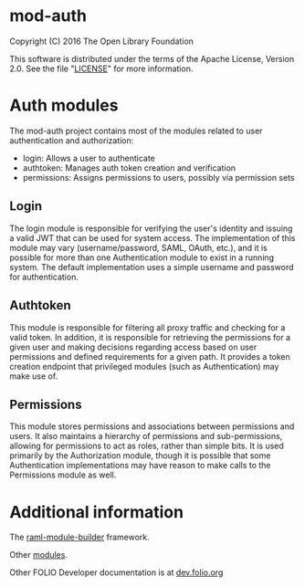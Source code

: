# mod-auth

Copyright (C) 2016 The Open Library Foundation

This software is distributed under the terms of the Apache License,
Version 2.0. See the file "[LICENSE](LICENSE)" for more information.

# Auth modules
The mod-auth project contains most of the modules related to user authentication
and authorization:
  * login: Allows a user to authenticate
  * authtoken: Manages auth token creation and verification
  * permissions: Assigns permissions to users, possibly via permission sets

## Login
The login module is responsible for verifying the user's identity and
issuing a valid JWT that can be used for system access. The implementation of
this module may vary (username/password, SAML, OAuth, etc.), and it is possible
for more than one Authentication module to exist in a running system. The
default implementation uses a simple username and password for authentication.

## Authtoken
This module is responsible for filtering all proxy traffic and checking for a
valid token. In addition, it is responsible for retrieving the permissions for
a given user and making decisions regarding access based on user permissions
and defined requirements for a given path. It provides a token creation endpoint
that privileged modules (such as Authentication) may make use of.

## Permissions
This module stores permissions and associations between permissions and users.
It also maintains a hierarchy of permissions and sub-permissions, allowing for
permissions to act as roles, rather than simple bits. It is used primarily by
the Authorization module, though it is possible that some Authentication
implementations may have reason to make calls to the Permissions module as well.

# Additional information

The [raml-module-builder](https://github.com/folio-org/raml-module-builder) framework.

Other [modules](http://dev.folio.org/source-code/#server-side).

Other FOLIO Developer documentation is at [dev.folio.org](http://dev.folio.org/)
